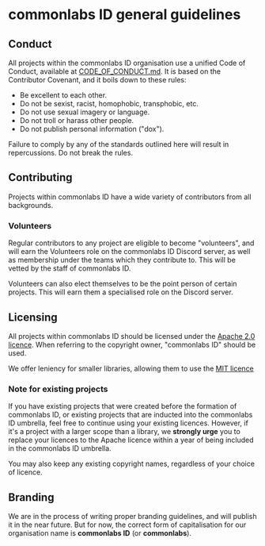 # commonlabs ID general guidelines

## Conduct

All projects within the commonlabs ID organisation use a unified Code of Conduct, available at [CODE_OF_CONDUCT.md](CODE_OF_CONDUCT.md). It is based on the Contributor Covenant, and it boils down to these rules:

- Be excellent to each other.
- Do not be sexist, racist, homophobic, transphobic, etc.
- Do not use sexual imagery or language.
- Do not troll or harass other people.
- Do not publish personal information ("dox").

Failure to comply by any of the standards outlined here will result in repercussions. Do not break the rules.

## Contributing

Projects within commonlabs ID have a wide variety of contributors from all backgrounds.

### Volunteers

Regular contributors to any project are eligible to become "volunteers", and will earn the Volunteers role on the commonlabs ID Discord server, as well as membership under the teams which they contribute to. This will be vetted by the staff of commonlabs ID.

Volunteers can also elect themselves to be the point person of certain projects. This will earn them a specialised role on the Discord server.

## Licensing

All projects within commonlabs ID should be licensed under the [Apache 2.0 licence](https://www.apache.org/licenses/LICENSE-2.0). When referring to the copyright owner, "commonlabs ID" should be used.

We offer leniency for smaller libraries, allowing them to use the [MIT licence](https://opensource.org/licenses/MIT)

### Note for existing projects

If you have existing projects that were created before the formation of commonlabs ID, or existing projects that are inducted into the commonlabs ID umbrella, feel free to continue using your existing licences. However, if it's a project with a larger scope than a library, we **strongly urge** you to replace your licences to the Apache licence within a year of being included in the commonlabs ID umbrella.

You may also keep any existing copyright names, regardless of your choice of licence.

## Branding

We are in the process of writing proper branding guidelines, and will publish it in the near future. But for now, the correct form of capitalisation for our organisation name is **commonlabs ID** (or **commonlabs**).
